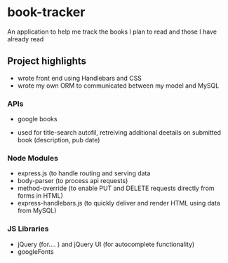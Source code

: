 # book-tracker
An application to help me track the books I plan to read and those I have already read


## Project highlights
+ wrote front end using Handlebars and CSS
+ wrote my own ORM to communicated between my model and MySQL

### APIs
+ google books
 * used for title-search autofil, retreiving additional deetails on submitted  book (description, pub date)

### Node Modules 
+ express.js (to handle routing and serving data
+ body-parser (to process api requests)
+ method-override (to enable PUT and DELETE requests directly from forms in HTML)
+ express-handlebars.js (to quickly deliver and render HTML using data from MySQL)

### JS Libraries
+ jQuery (for.... ) and jQuery UI (for autocomplete functionality)
+ googleFonts 
